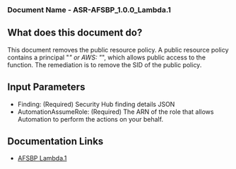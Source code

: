 ### Document Name - ASR-AFSBP_1.0.0_Lambda.1

## What does this document do?
This document removes the public resource policy. A public resource policy
contains a principal "*" or AWS: "*", which allows public access to the
function. The remediation is to remove the SID of the public policy.

## Input Parameters
* Finding: (Required) Security Hub finding details JSON
* AutomationAssumeRole: (Required) The ARN of the role that allows Automation to perform the actions on your behalf.

## Documentation Links
* [AFSBP Lambda.1](https://docs.aws.amazon.com/securityhub/latest/userguide/securityhub-standards-fsbp-controls.html#fsbp-lambda-1)
